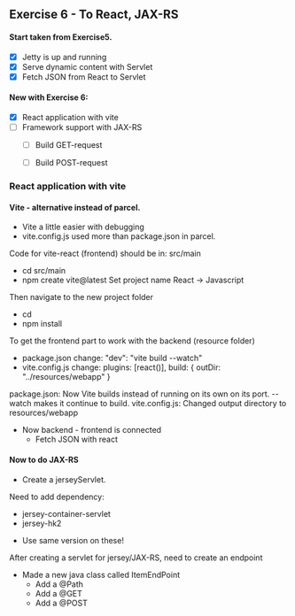 ## Exercise 6 - To React, JAX-RS

#### Start taken from Exercise5.
* [x] Jetty is up and running
* [x] Serve dynamic content with Servlet
* [x] Fetch JSON from React to Servlet

#### New with Exercise 6:
* [x] React application with vite
* [ ] Framework support with JAX-RS
  * [ ] Build GET-request
  * [ ] Build POST-request

  
### React application with vite
#### Vite - alternative instead of parcel.
* Vite a little easier with debugging
* vite.config.js used more than package.json in parcel.

Code for vite-react (frontend) should be in: src/main
- cd src/main
- npm create vite@latest
  Set project name
  React -> Javascript

Then navigate to the new project folder
- cd <project-name>
- npm install

To get the frontend part to work with the backend (resource folder)
- package.json change:
  "dev": "vite build --watch"
- vite.config.js change:
  plugins: [react()],
  build: {
  outDir: "../resources/webapp"
  }

package.json: Now Vite builds instead of running on its own on its port.
--watch makes it continue to build.
vite.config.js: Changed output directory to resources/webapp
* Now backend - frontend is connected
    * Fetch JSON with react


#### Now to do JAX-RS
- Create a jerseyServlet.

Need to add dependency:
- jersey-container-servlet
- jersey-hk2
* Use same version on these!

After creating a servlet for jersey/JAX-RS, need to create an endpoint
- Made a new java class called ItemEndPoint
  - Add a @Path
  - Add a @GET
  - Add a @POST













